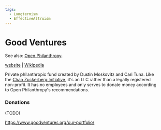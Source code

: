 ```yaml
---
tags:
  - Longtermism
  - EffectiveAltruism
---
```

# Good Ventures

See also: [Open Philanthropy](../Cartography/Avant-Gardea%20Arriere-Gardea/Open%20Philanthropy.md).

[website](https://www.goodventures.org) | [Wikipedia](https://en.wikipedia.org/wiki/Good_Ventures)

Private philanthropic fund created by Dustin Moskovitz and Cari Tuna. Like the [Chan Zuckerberg Initiative](https://en.wikipedia.org/wiki/Chan_Zuckerberg_Initiative), it's an LLC rather than a legally registered non-profit. It has no employees and only serves to donate money according to Open Philanthropy's recommendations.

### Donations

(TODO)

https://www.goodventures.org/our-portfolio/